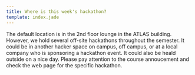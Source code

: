 ```yaml
---
title: Where is this week's hackathon?
template: index.jade
---
```


The default location is in the 2nd floor lounge in the ATLAS building. However, we hold several off-site hackathons throughout the semester. It could be in another hacker space on campus, off campus, or at a local company who is sponsoring a hackathon event. It could also be heald outside on a nice day. Please pay attention to the course annoucement and check the web page for the specific hackathon.